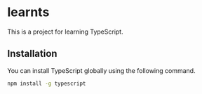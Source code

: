 # learnts

This is a project for learning TypeScript.

## Installation

You can install TypeScript globally using the following command.

```bash
npm install -g typescript
```
